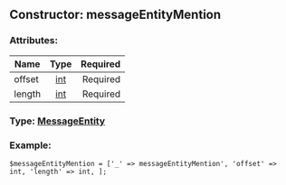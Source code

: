 ## Constructor: messageEntityMention  

### Attributes:

| Name     |    Type       | Required |
|----------|:-------------:|---------:|
|offset|[int](../types/int.md) | Required|
|length|[int](../types/int.md) | Required|


### Type: [MessageEntity](../types/MessageEntity.md)

### Example:


```
$messageEntityMention = ['_' => messageEntityMention', 'offset' => int, 'length' => int, ];
```